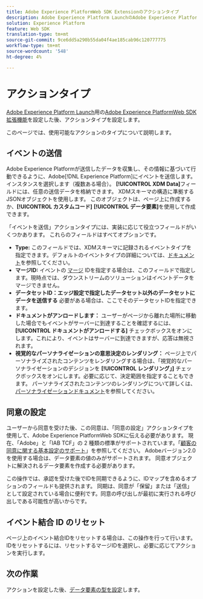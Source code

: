 ```yaml
---
title: Adobe Experience PlatformWeb SDK Extensionのアクションタイプ
description: Adobe Experience Platform LaunchのAdobe Experience PlatformWeb SDK Extensionが提供する様々なアクションタイプについて説明します。
solution: Experience Platform
feature: Web SDK
translation-type: tm+mt
source-git-commit: 9ce6dd5a290b55da04f4ae185cab96c120777775
workflow-type: tm+mt
source-wordcount: '548'
ht-degree: 4%

---
```



# アクションタイプ

[Adobe Experience Platform Launch](https://experienceleague.adobe.com/docs/launch.html)用の[Adobe Experience PlatformWeb SDK拡張機能](web-sdk-extension.md)を設定した後、アクションタイプを設定します。

このページでは、使用可能なアクションのタイプについて説明します。

## イベントの送信

Adobe Experience Platformが送信したデータを収集し、その情報に基づいて行動できるように、Adobe[!DNL Experience Platform]にイベントを送信します。 インスタンスを選択します（複数ある場合）。 **[!UICONTROL XDM Data]**&#x200B;フィールドには、任意の送信データを格納できます。 XDMスキーマの構造に準拠するJSONオブジェクトを使用します。 このオブジェクトは、ページ上に作成するか、**[!UICONTROL カスタムコード]** **[!UICONTROL データ要素]**&#x200B;を使用して作成できます。

「イベントを送信」アクションタイプには、実装に応じて役立つフィールドがいくつかあります。 これらのフィールドはすべてオプションです。

- **Type:** このフィールドでは、XDMスキーマに記録されるイベントタイプを指定できます。デフォルトのイベントタイプの詳細については、[ドキュメント](https://experienceleague.adobe.com/docs/experience-platform/edge/fundamentals/tracking-events.html?lang=en#using-the-sendbeacon-api)を参照してください。
- **マージID:** イベントの [マージ](https://experienceleague.adobe.com/docs/experience-platform/edge/fundamentals/merging-event-data.html?lang=en#fundamentals) IDを指定する場合は、このフィールドで指定します。現時点では、ダウンストリームのソリューションはイベントデータをマージできません。
- **データセットID：エッジ設定で指定したデータセット以外のデータセットにデータを送信する** 必要がある場合は、ここでそのデータセットIDを指定できます。
- **ドキュメントがアンロードします：** ユーザーがページから離れた場所に移動した場合でもイベントがサーバーに到達することを確認するには、 **[!UICONTROL ドキュメントがアンロードする]** チェックボックスをオンにします。これにより、イベントはサーバーに到達できますが、応答は無視されます。
- **視覚的なパーソナライゼーションの意思決定のレンダリング：** ページ上でパーソナライズされたコンテンツをレンダリングする場合は、「視覚的なパーソナライゼーションのデシジョンを **[!UICONTROL レンダリング」]** チェックボックスをオンにします。必要に応じて、決定範囲を指定することもできます。 パーソナライズされたコンテンツのレンダリングについて詳しくは、[パーソナライゼーションドキュメント](https://experienceleague.adobe.com/docs/experience-platform/edge/personalization/rendering-personalization-content.html?lang=en#automatically-rendering-content)を参照してください。

## 同意の設定

ユーザーから同意を受けた後、この同意は、「同意の設定」アクションタイプを使用して、Adobe Experience PlatformWeb SDKに伝える必要があります。 現在、「Adobe」と「IAB TCF」の 2 種類の標準がサポートされています。「[顧客の同意に関する基本設定のサポート](../consent/supporting-consent.md)」を参照してください。 Adobeバージョン2.0を使用する場合は、データ要素の値のみがサポートされます。 同意オブジェクトに解決されるデータ要素を作成する必要があります。

この操作では、承認を受けた後でIDを同期できるように、IDマップを含めるオプションのフィールドも提供されます。 同期は、同意が「保留」または「送信」として設定されている場合に便利です。同意の呼び出しが最初に実行される呼び出しである可能性が高いからです。

## イベント結合 ID のリセット

ページ上のイベント結合IDをリセットする場合は、この操作を行って行います。 IDをリセットするには、リセットするマージIDを選択し、必要に応じてアクションを実行します。

## 次の作業

アクションを設定した後、[データ要素の型を設定](data-element-types.md)します。
